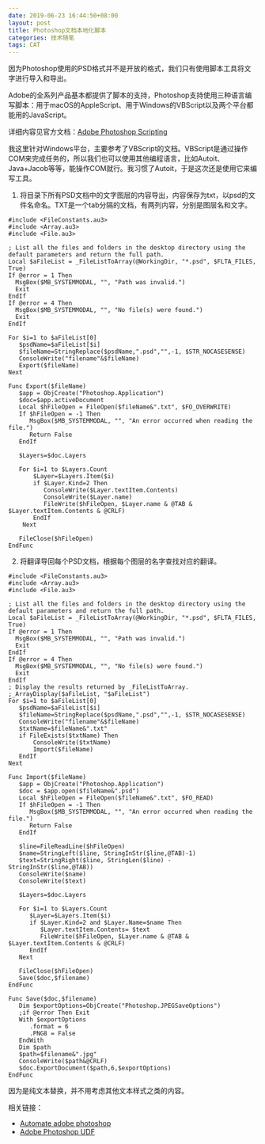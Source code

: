 ```yaml
---
date: 2019-06-23 16:44:50+08:00
layout: post
title: Photoshop文档本地化脚本
categories: 技术随笔
tags: CAT
---
```


因为Photoshop使用的PSD格式并不是开放的格式，我们只有使用脚本工具将文字进行导入和导出。

Adobe的全系列产品基本都提供了脚本的支持，Photoshop支持使用三种语言编写脚本：用于macOS的AppleScript、用于Windows的VBScript以及两个平台都能用的JavaScript。

详细内容见官方文档：[Adobe Photoshop Scripting](https://www.adobe.com/devnet/photoshop/scripting.html)

我这里针对Windows平台，主要参考了VBScript的文档。VBScript是通过操作COM来完成任务的，所以我们也可以使用其他编程语言，比如Autoit、Java+Jacob等等，能操作COM就行。我习惯了Autoit，于是这次还是使用它来编写工具。

1. 将目录下所有PSD文档中的文字图层的内容导出，内容保存为txt，以psd的文件名命名。TXT是一个tab分隔的文档，有两列内容，分别是图层名和文字。

```autoit
#include <FileConstants.au3>
#include <Array.au3>
#include <File.au3>

; List all the files and folders in the desktop directory using the default parameters and return the full path.
Local $aFileList = _FileListToArray(@WorkingDir, "*.psd", $FLTA_FILES, True)
If @error = 1 Then
  MsgBox($MB_SYSTEMMODAL, "", "Path was invalid.")
  Exit
EndIf
If @error = 4 Then
  MsgBox($MB_SYSTEMMODAL, "", "No file(s) were found.")
  Exit
EndIf

For $i=1 to $aFileList[0]
   $psdName=$aFileList[$i]
   $fileName=StringReplace($psdName,".psd","",-1, $STR_NOCASESENSE)
   ConsoleWrite("filename"&$fileName)
   Export($fileName)
Next

Func Export($fileName)
   $app = ObjCreate("Photoshop.Application")
   $doc=$app.activeDocument
   Local $hFileOpen = FileOpen($fileName&".txt", $FO_OVERWRITE)
   If $hFileOpen = -1 Then
	  MsgBox($MB_SYSTEMMODAL, "", "An error occurred when reading the file.")
	  Return False
   EndIf

   $Layers=$doc.Layers

   For $i=1 to $Layers.Count
	   $Layer=$Layers.Item($i)
	   if $Layer.Kind=2 Then
		  ConsoleWrite($Layer.textItem.Contents)
		  ConsoleWrite($Layer.name)
		  FileWrite($hFileOpen, $Layer.name & @TAB & $Layer.textItem.Contents & @CRLF)
	   EndIf
	Next

   FileClose($hFileOpen)
EndFunc
```


2. 将翻译导回每个PSD文档，根据每个图层的名字查找对应的翻译。

```autoit
#include <FileConstants.au3>
#include <Array.au3>
#include <File.au3>

; List all the files and folders in the desktop directory using the default parameters and return the full path.
Local $aFileList = _FileListToArray(@WorkingDir, "*.psd", $FLTA_FILES, True)
If @error = 1 Then
  MsgBox($MB_SYSTEMMODAL, "", "Path was invalid.")
  Exit
EndIf
If @error = 4 Then
  MsgBox($MB_SYSTEMMODAL, "", "No file(s) were found.")
  Exit
EndIf
; Display the results returned by _FileListToArray.
;_ArrayDisplay($aFileList, "$aFileList")
For $i=1 to $aFileList[0]
   $psdName=$aFileList[$i]
   $fileName=StringReplace($psdName,".psd","",-1, $STR_NOCASESENSE)
   ConsoleWrite("filename"&$fileName)
   $txtName=$fileName&".txt"
   if FileExists($txtName) Then
       ConsoleWrite($txtName)
	   Import($fileName)
   EndIf
Next

Func Import($fileName)
   $app = ObjCreate("Photoshop.Application")
   $doc = $app.open($fileName&".psd")
   Local $hFileOpen = FileOpen($fileName&".txt", $FO_READ)
   If $hFileOpen = -1 Then
	  MsgBox($MB_SYSTEMMODAL, "", "An error occurred when reading the file.")
	  Return False
   EndIf

   $line=FileReadLine($hFileOpen)
   $name=StringLeft($line, StringInStr($line,@TAB)-1)
   $text=StringRight($line, StringLen($line) - StringInStr($line,@TAB))
   ConsoleWrite($name)
   ConsoleWrite($text)

   $Layers=$doc.Layers

   For $i=1 to $Layers.Count
	  $Layer=$Layers.Item($i)
	  if $Layer.Kind=2 and $Layer.Name=$name Then
		 $Layer.textItem.Contents= $text
		 FileWrite($hFileOpen, $Layer.name & @TAB & $Layer.textItem.Contents & @CRLF)
	  EndIf
   Next

   FileClose($hFileOpen)
   Save($doc,$filename)
EndFunc

Func Save($doc,$filename)
   Dim $exportOptions=ObjCreate("Photoshop.JPEGSaveOptions")
   ;if @error Then Exit
   With $exportOptions
	  .format = 6
	  .PNG8 = False
   EndWith
   Dim $path
   $path=$filename&".jpg"
   ConsoleWrite($path&@CRLF)
   $doc.ExportDocument($path,6,$exportOptions)
EndFunc
```

因为是纯文本替换，并不用考虑其他文本样式之类的内容。

相关链接：

* [Automate adobe photoshop](https://www.autoitscript.com/forum/topic/143283-automate-adobe-photoshop/)
* [Adobe Photoshop UDF](https://www.autoitscript.com/forum/topic/183601-adobe-photoshop-udf/)



